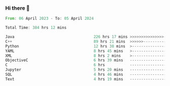 ### Hi there 👋

<!--
**luoxuanzao/luoxuanzao** is a ✨ _special_ ✨ repository because its `README.md` (this file) appears on your GitHub profile.

Here are some ideas to get you started:

- 🔭 I’m currently working on ...
- 🌱 I’m currently learning ...
- 👯 I’m looking to collaborate on ...
- 🤔 I’m looking for help with ...
- 💬 Ask me about ...
- 📫 How to reach me: ...
- 😄 Pronouns: ...
- ⚡ Fun fact: ...
-->

<!--START_SECTION:waka-->

```rust
From: 06 April 2023 - To: 05 April 2024

Total Time: 384 hrs 12 mins

Java                                   226 hrs 17 mins >>>>>>>>>>>>>>>----------   58.69 %
C++                                    89 hrs 21 mins  >>>>>>-------------------   23.18 %
Python                                 12 hrs 38 mins  >------------------------   03.28 %
YAML                                   8 hrs 45 mins   >------------------------   02.27 %
XML                                    8 hrs 2 mins    >------------------------   02.08 %
ObjectiveC                             6 hrs 39 mins   -------------------------   01.73 %
C                                      6 hrs           -------------------------   01.56 %
Jupyter                                5 hrs 20 mins   -------------------------   01.38 %
SQL                                    4 hrs 46 mins   -------------------------   01.24 %
Text                                   4 hrs 19 mins   -------------------------   01.12 %
```

<!--END_SECTION:waka-->